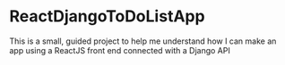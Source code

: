 # ReactDjangoToDoListApp
This is a small, guided project to help me understand how I can make an app using a ReactJS front end connected with a Django API
